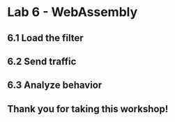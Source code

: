 # Lab 6 - WebAssembly

## 6.1 Load the filter

## 6.2 Send traffic

## 6.3 Analyze behavior

<h2>
Thank you for taking this workshop!
</h2>
